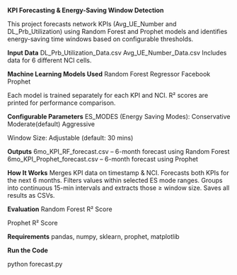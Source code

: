 **KPI Forecasting & Energy-Saving Window Detection**

This project forecasts network KPIs (Avg_UE_Number and DL_Prb_Utilization) using Random Forest and Prophet models and identifies energy-saving time windows based on configurable thresholds.

 **Input Data**
DL_Prb_Utilization_Data.csv
Avg_UE_Number_Data.csv
Includes data for 6 different NCI cells.

**Machine Learning Models Used**
Random Forest Regressor
Facebook Prophet

Each model is trained separately for each KPI and NCI.
R² scores are printed for performance comparison.

**Configurable Parameters**
ES_MODES (Energy Saving Modes):
Conservative
Moderate(default)
Aggressive

Window Size: Adjustable (default: 30 mins)

**Outputs**
6mo_KPI_RF_forecast.csv – 6-month forecast using Random Forest
6mo_KPI_Prophet_forecast.csv – 6-month forecast using Prophet


 **How It Works**
Merges KPI data on timestamp & NCI.
Forecasts both KPIs for the next 6 months.
Filters values within selected ES mode ranges.
Groups into continuous 15-min intervals and extracts those ≥ window size.
Saves all results as CSVs.

 **Evaluation**
Random Forest R² Score

Prophet R² Score

**Requirements**
pandas, numpy, sklearn, prophet, matplotlib

**Run the Code**

python forecast.py
